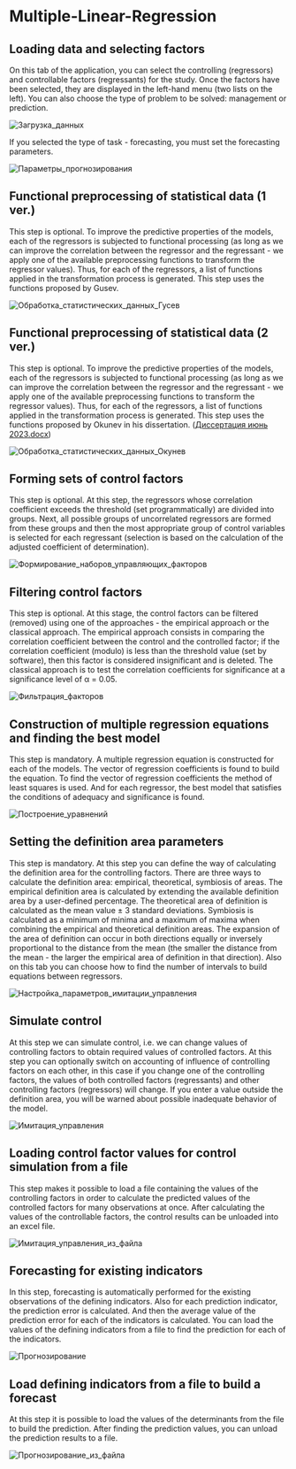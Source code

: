 # Multiple-Linear-Regression
## Loading data and selecting factors
On this tab of the application, you can select the controlling (regressors) and controllable factors (regressants) for the study. Once the factors have been selected, they are displayed in the left-hand menu (two lists on the left). You can also choose the type of problem to be solved: management or prediction.

![Загрузка_данных](https://github.com/EclipsePLZ/Multiple-Linear-Regression/assets/84061271/2675a7dd-ed64-420c-845e-aca65fbcc6a4)

If you selected the type of task - forecasting, you must set the forecasting parameters.

![Параметры_прогнозирования](https://github.com/EclipsePLZ/Multiple-Linear-Regression/assets/84061271/10f8e4f5-84f2-47d9-b852-a4fcd56cad6c)


## Functional preprocessing of statistical data (1 ver.)
This step is optional.
To improve the predictive properties of the models, each of the regressors is subjected to functional processing (as long as we can improve the correlation between the regressor and the regressant - we apply one of the available preprocessing functions to transform the regressor values).
Thus, for each of the regressors, a list of functions applied in the transformation process is generated.
This step uses the functions proposed by Gusev.

![Обработка_статистических_данных_Гусев](https://github.com/EclipsePLZ/Multiple-Linear-Regression/assets/84061271/5b160fac-dc92-462a-b003-fc9abc81e725)

## Functional preprocessing of statistical data (2 ver.)
This step is optional.
To improve the predictive properties of the models, each of the regressors is subjected to functional processing (as long as we can improve the correlation between the regressor and the regressant - we apply one of the available preprocessing functions to transform the regressor values).
Thus, for each of the regressors, a list of functions applied in the transformation process is generated.
This step uses the functions proposed by Okunev in his dissertation.
([Диссертация июнь 2023.docx](https://github.com/EclipsePLZ/Multiple-Linear-Regression/files/11850490/2023.docx))

![Обработка_статистических_данных_Окунев](https://github.com/EclipsePLZ/Multiple-Linear-Regression/assets/84061271/2067c307-4d2a-40c9-93fc-8434376332b5)

## Forming sets of control factors
This step is optional.
At this step, the regressors whose correlation coefficient exceeds the threshold (set programmatically) are divided into groups. Next, all possible groups of uncorrelated regressors are formed from these groups and then the most appropriate group of control variables is selected for each regressant (selection is based on the calculation of the adjusted coefficient of determination).

![Формирование_наборов_управляющих_факторов](https://github.com/EclipsePLZ/Multiple-Linear-Regression/assets/84061271/6115650d-527c-476d-b676-55ebc9b42c45)

## Filtering control factors
This step is optional.
At this stage, the control factors can be filtered (removed) using one of the approaches - the empirical approach or the classical approach.
The empirical approach consists in comparing the correlation coefficient between the control and the controlled factor; if the correlation coefficient (modulo) is less than the threshold value (set by software), then this factor is considered insignificant and is deleted.
The classical approach is to test the correlation coefficients for significance at a significance level of α = 0.05.

![Фильтрация_факторов](https://github.com/EclipsePLZ/Multiple-Linear-Regression/assets/84061271/403a300a-4311-4f55-abbc-388303386f7f)

## Construction of multiple regression equations and finding the best model
This step is mandatory.
A multiple regression equation is constructed for each of the models. The vector of regression coefficients is found to build the equation. To find the vector of regression coefficients the method of least squares is used. And for each regressor, the best model that satisfies the conditions of adequacy and significance is found.

![Построение_уравнений](https://github.com/EclipsePLZ/Multiple-Linear-Regression/assets/84061271/e1ad6b8c-6510-4765-aebb-dbc8d28ab3eb)

## Setting the definition area parameters
This step is mandatory.
At this step you can define the way of calculating the definition area for the controlling factors. There are three ways to calculate the definition area: empirical, theoretical, symbiosis of areas.
The empirical definition area is calculated by extending the available definition area by a user-defined percentage. 
The theoretical area of definition is calculated as the mean value ± 3 standard deviations.
Symbiosis is calculated as a minimum of minima and a maximum of maxima when combining the empirical and theoretical definition areas.
The expansion of the area of definition can occur in both directions equally or inversely proportional to the distance from the mean (the smaller the distance from the mean - the larger the empirical area of definition in that direction).
Also on this tab you can choose how to find the number of intervals to build equations between regressors.

![Настройка_параметров_имитации_управления](https://github.com/EclipsePLZ/Multiple-Linear-Regression/assets/84061271/e6f6775a-8f79-4289-9b1e-412e8ca65078)

## Simulate control
At this step we can simulate control, i.e. we can change values of controlling factors to obtain required values of controlled factors. At this step you can optionally switch on accounting of influence of controlling factors on each other, in this case if you change one of the controlling factors, the values of both controlled factors (regressants) and other controlling factors (regressors) will change.
If you enter a value outside the definition area, you will be warned about possible inadequate behavior of the model.

![Имитация_управления](https://github.com/EclipsePLZ/Multiple-Linear-Regression/assets/84061271/c0dae15c-15a4-4e94-a20f-126347989d26)

## Loading control factor values for control simulation from a file
This step makes it possible to load a file containing the values of the controlling factors in order to calculate the predicted values of the controlled factors for many observations at once.
After calculating the values of the controllable factors, the control results can be unloaded into an excel file.

![Имитация_управления_из_файла](https://github.com/EclipsePLZ/Multiple-Linear-Regression/assets/84061271/98358e7d-7b89-4115-b0c8-598c6bf3fee5)

## Forecasting for existing indicators
In this step, forecasting is automatically performed for the existing observations of the defining indicators.
Also for each prediction indicator, the prediction error is calculated. And then the average value of the prediction error for each of the indicators is calculated.
You can load the values of the defining indicators from a file to find the prediction for each of the indicators.

![Прогнозирование](https://github.com/EclipsePLZ/Multiple-Linear-Regression/assets/84061271/47f84558-a174-4dd5-a0f4-b9e239432001)

## Load defining indicators from a file to build a forecast
At this step it is possible to load the values of the determinants from the file to build the prediction. After finding the prediction values, you can unload the prediction results to a file.

![Прогнозирование_из_файла](https://github.com/EclipsePLZ/Multiple-Linear-Regression/assets/84061271/7d2fc0eb-03de-4919-9ceb-46ab2a472f50)
